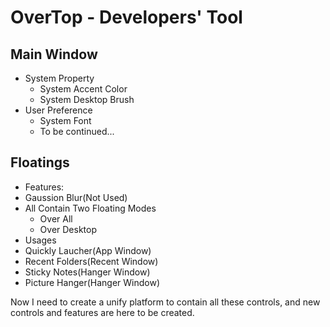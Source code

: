 # OverTop - Developers' Tool
## Main Window
- System Property
    - System Accent Color
    - System Desktop Brush
- User Preference
    - System Font
    - To be continued...
## Floatings
- Features:
- Gaussion Blur(Not Used)
- All Contain Two Floating Modes
    - Over All
    - Over Desktop
- Usages
- Quickly Laucher(App Window)
- Recent Folders(Recent Window)
- Sticky Notes(Hanger Window)
- Picture Hanger(Hanger Window)

Now I need to create a unify platform to contain all these controls, 
and new controls and features are here to be created.